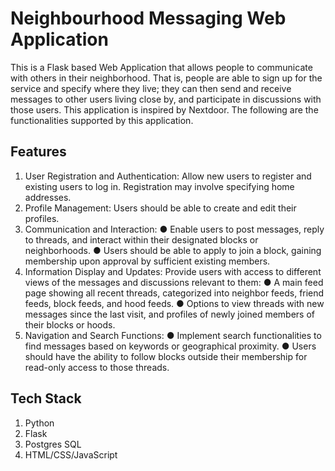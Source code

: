 # Neighbourhood Messaging Web Application
This is a Flask based Web Application that allows people to communicate with others in their neighborhood. That is, people are able to sign up for the service and specify where they live; they can then send and receive messages to other users living close by, and participate in discussions with those users. This application is inspired by Nextdoor. The following are the functionalities supported by this application.

## Features

1. User Registration and Authentication: Allow new users to register and existing
users to log in. Registration may involve specifying home addresses.
2. Profile Management: Users should be able to create and edit their profiles.
3. Communication and Interaction:
    ● Enable users to post messages, reply to threads, and interact within their
designated blocks or neighborhoods.
    ● Users should be able to apply to join a block, gaining membership upon
approval by sufficient existing members.
4. Information Display and Updates: Provide users with access to different views of
the messages and discussions relevant to them:
    ● A main feed page showing all recent threads, categorized into neighbor
feeds, friend feeds, block feeds, and hood feeds.
    ● Options to view threads with new messages since the last visit, and
profiles of newly joined members of their blocks or hoods.
5. Navigation and Search Functions:
    ● Implement search functionalities to find messages based on keywords or
geographical proximity.
    ● Users should have the ability to follow blocks outside their membership
for read-only access to those threads.


## Tech Stack
1. Python
2. Flask
3. Postgres SQL
4. HTML/CSS/JavaScript